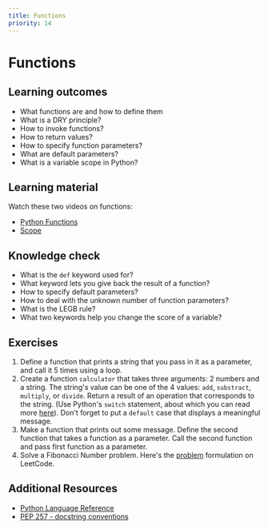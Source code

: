```yaml
---
title: Functions
priority: 14
---
```


# Functions

## Learning outcomes

- What functions are and how to define them
- What is a DRY principle?
- How to invoke functions?
- How to return values?
- How to specify function parameters?
- What are default parameters?
- What is a variable scope in Python?

## Learning material

Watch these two videos on functions:

- [Python Functions](https://www.youtube.com/watch?v=9Os0o3wzS_I&list=PL-osiE80TeTt2d9bfVyTiXJA-UTHn6WwU&index=8)
- [Scope](https://www.youtube.com/watch?v=QVdf0LgmICw&ab_channel=CoreySchafer)

## Knowledge check

- What is the `def` keyword used for?
- What keyword lets you give back the result of a function?
- How to specify default parameters?
- How to deal with the unknown number of function parameters?
- What is the LEGB rule?
- What two keywords help you change the score of a variable?

## Exercises

1. Define a function that prints a string that you pass in it as a parameter, and call it 5 times using a loop.
2. Create a function `calculator` that takes three arguments: 2 numbers and a string. The string's value can be one of the 4 values: `add`, `substract`, `multiply`, or `divide`. Return a result of an operation that corresponds to the string. (Use Python's `switch` statement, about which you can read more [here](https://www.freecodecamp.org/news/python-switch-statement-switch-case-example/)). Don't forget to put a `default` case that displays a meaningful message.
3. Make a function that prints out some message. Define the second function that takes a function as a parameter. Call the second function and pass first function as a parameter.
4. Solve a Fibonacci Number problem. Here's the [problem](https://leetcode.com/problems/fibonacci-number/) formulation on LeetCode.

## Additional Resources

- [Python Language Reference](https://docs.python.org/3/reference/index.html)
- [PEP 257 - docstring conventions](https://peps.python.org/pep-0257/)
